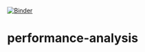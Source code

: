 [![Binder](https://mybinder.org/badge_logo.svg)](https://mybinder.org/v2/gh/softvis-research/performance-analysis/main)

# performance-analysis
